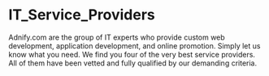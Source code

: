 # IT_Service_Providers
Adnify.com are the group of IT experts who provide custom web development, application development, and online promotion. Simply let us know what you need. We find you four of the very best service providers. All of them have been vetted and fully qualified by our demanding criteria.
